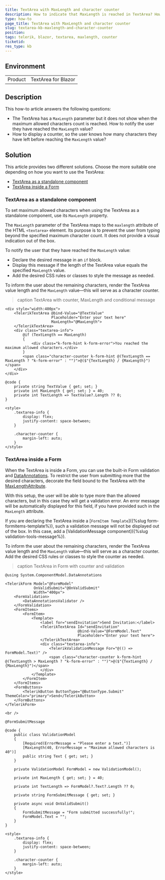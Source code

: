 ```yaml
---
title: TextArea with MaxLength and character counter
description: How to indicate that MaxLength is reached in TextArea? How to display a message showing that the user has typed the maximum allowed characters? How to show a character counter?
type: how-to
page_title: TextArea with MaxLength and character counter
slug: textarea-kb-maxlength-and-character-counter
position: 
tags: telerik, blazor, textarea, maxlength, counter
ticketid:
res_type: kb
---
```


## Environment
<table>
	<tbody>
		<tr>
			<td>Product</td>
			<td>TextArea for Blazor</td>
		</tr>
	</tbody>
</table>


## Description


This how-to article answers the following questions:

* The TextArea has a `MaxLength` parameter but it does not show when the maximum allowed characters count is reached. How to notify the user they have reached the `MaxLength` value?
* How to display a counter, so the user knows how many characters they have left before reaching the `MaxLength` value?


## Solution

This article provides two different solutions. Choose the more suitable one depending on how you want to use the TextArea:
* [TextArea as a standalone component](#textarea-as-a-standalone-component)
* [TextArea inside a Form](#textarea-inside-a-form)

### TextArea as a standalone component

To set maximum allowed characters when using the TextArea as a standalone component, use its `MaxLength` property. 

The `MaxLength` parameter of the TextArea maps to the `maxlength` attribute of the HTML `<textarea>` element. Its purpose is to prevent the user from typing beyond the specified maximum character count. It does not provide a visual indication out of the box.

To notify the user that they have reached the `MaxLength` value:

* Declare the desired message in an `if` block. 
* Display this message if the length of the TextArea value equals the specified `MaxLength` value. 
* Add the desired CSS rules or classes to style the message as needed.

To inform the user about the remaining characters, render the TextArea value length and the `MaxLength` value—this will serve as a character counter.

>caption TextArea with counter, MaxLength and conditional message

````RAZOR
<div style="width:400px">
    <TelerikTextArea @bind-Value="@TextValue"
                     Placeholder="Enter your text here"
                     MaxLength="@MaxLength">
    </TelerikTextArea>
    <div class="textarea-info">
        @if (TextLength == MaxLength)
        {
            <div class="k-form-hint k-form-error">You reached the maximum allowed characters.</div>
        }
        <span class="character-counter k-form-hint @(TextLength == MaxLength ? "k-form-error" : "")">@($"{TextLength} / {MaxLength}")</span>
    </div>
</div>

@code {
    private string TextValue { get; set; }
    private int MaxLength { get; set; } = 40;
    private int TextLength => TextValue?.Length ?? 0;
}

<style>
    .textarea-info {
        display: flex;
        justify-content: space-between;
    }

    .character-counter {
        margin-left: auto;
    }
</style>
````

### TextArea inside a Form

When the TextArea is inside a Form, you can use the built-in Form validation and [DataAnnotations](https://learn.microsoft.com/en-us/dotnet/api/system.componentmodel.dataannotations?view=net-7.0). To restrict the user from submitting more that the desired characters, decorate the field bound to the TextArea with the [MaxLengthAttribute](https://learn.microsoft.com/en-us/dotnet/api/system.componentmodel.dataannotations.maxlengthattribute?view=net-7.0). 

With this setup, the user will be able to type more than the allowed characters, but in this case they will get a validation error. An error message will be automatically displayed for this field, if you have provided such in the `MaxLength` attribute.

If you are declaring the TextArea inside a [`FormItem Template`]({%slug form-formitems-template%}), such a validation message will not be displayed out of the box. In this case, add a [ValidationMessage component]({%slug validation-tools-message%}).

To inform the user about the remaining characters, render the TextArea value length and the `MaxLength` value—this will serve as a character counter. Add the desired CSS rules or classes to style the counter as needed.

>caption TextArea in Form with counter and validation

````RAZOR
@using System.ComponentModel.DataAnnotations

<TelerikForm Model="@FormModel"
             OnValidSubmit="@OnValidSubmit"
             Width="400px">
    <FormValidation>
        <DataAnnotationsValidator />
    </FormValidation>
    <FormItems>
        <FormItem>
            <Template>
                <label for="sendInvitation">Send Invitation:</label>
                <TelerikTextArea Id="sendInvitation"
                                 @bind-Value="@FormModel.Text"
                                 Placeholder="Enter your text here">
                </TelerikTextArea>
                <div class="textarea-info">
                    <TelerikValidationMessage For="@(() => FormModel.Text)" />  
                    <span class="character-counter k-form-hint @(TextLength > MaxLength ? "k-form-error" : "")">@($"{TextLength} / {MaxLength}")</span>
                </div>
            </Template>
        </FormItem>
    </FormItems>
    <FormButtons>
        <TelerikButton ButtonType="@ButtonType.Submit" ThemeColor="primary">Send</TelerikButton>
    </FormButtons>
</TelerikForm>

<br />

@FormSubmitMessage

@code {
    public class ValidationModel
    {
        [Required(ErrorMessage = "Please enter a text.")]
        [MaxLength(40, ErrorMessage = "Maximum allowed characters is 40")]
        public string Text { get; set; }
    }

    private ValidationModel FormModel = new ValidationModel();

    private int MaxLength { get; set; } = 40;

    private int TextLength => FormModel?.Text?.Length ?? 0;

    private string FormSubmitMessage { get; set; }

    private async void OnValidSubmit()
    {
        FormSubmitMessage = "Form submitted successfully!";
        FormModel.Text = "";
    }
}

<style>
    .textarea-info {
        display: flex;
        justify-content: space-between;
    }

    .character-counter {
        margin-left: auto;
    }
</style>
````
